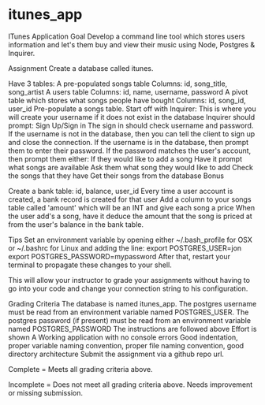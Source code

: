# itunes_app

ITunes Application
Goal
Develop a command line tool which stores users information and let's them buy and view their music using Node, Postgres & Inquirer.

Assignment
 Create a database called itunes.

Have 3 tables:
A pre-populated songs table
Columns: id, song_title, song_artist
A users table
Columns: id, name, username, password
A pivot table which stores what songs people have bought
Columns: id, song_id, user_id
Pre-populate a songs table.
Start off with Inquirer: This is where you will create your username if it does not exist in the database
Inquirer should prompt: Sign Up/Sign in
The sign in should check username and password.
If the username is not in the database, then you can tell the client to sign up and close the connection.
If the username is in the database, then prompt them to enter their password.
If the password matches the user's account, then prompt them either:
If they would like to add a song
Have it prompt what songs are available
Ask them what song they would like to add
Check the songs that they have
Get their songs from the database
Bonus

Create a bank table:
id, balance, user_id
Every time a user account is created, a bank record is created for that user
Add a column to your songs table called 'amount' which will be an INT and give each song a price
When the user add's a song, have it deduce the amount that the song is priced at from the user's balance in the bank table.
 

Tips
Set an environment variable by opening either ~/.bash_profile for OSX or ~/.bashrc for Linux and adding the line:
export POSTGRES_USER=jon
export POSTGRES_PASSWORD=mypassword
After that, restart your terminal to propagate these changes to your shell.

This will allow your instructor to grade your assignments without having to go into your code and change your connection string to his configuration.

Grading Criteria
The database is named itunes_app.
The postgres username must be read from an environment variable named POSTGRES_USER.
The postgres password (if present) must be read from an environment variable named POSTGRES_PASSWORD
The instructions are followed above
Effort is shown
A Working application with no console errors
Good indentation, proper variable naming convention, proper file naming convention, good directory architecture
Submit the assignment via a github repo url.

Complete = Meets all grading criteria above.

Incomplete = Does not meet all grading criteria above. Needs improvement or missing submission.
